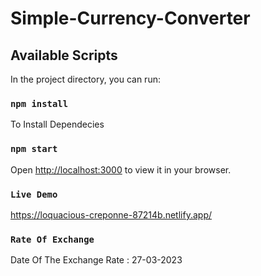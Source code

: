 # Simple-Currency-Converter

## Available Scripts

In the project directory, you can run:

### `npm install`

To Install Dependecies

### `npm start`

Open [http://localhost:3000](http://localhost:3000) to view it in your browser.

### `Live Demo`

https://loquacious-creponne-87214b.netlify.app/

### `Rate Of Exchange`

Date Of The Exchange Rate : 27-03-2023
